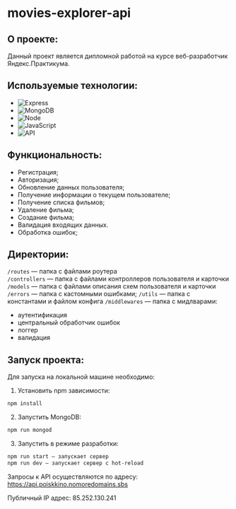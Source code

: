 # movies-explorer-api

## О проекте:

Данный проект является дипломной работой на курсе веб-разработчик Яндекс.Практикума.

## Используемые технологии:

* ![Express](https://img.shields.io/badge/-Express-000000?logo=express&logoColor=white)
* ![MongoDB](https://img.shields.io/badge/-MongoDB-56a14b?logo=mongodb&logoColor=white)
* ![Node](https://img.shields.io/badge/-Node.js-469837?logo=Node.js&logoColor=white)
* ![JavaScript](https://img.shields.io/badge/-JavaScript-f3de35?logo=javaScript&logoColor=black)
* ![API](https://img.shields.io/badge/-api-yellow)

## Функциональность:
* Регистрация;
* Авторизация;
* Обновление данных пользователя;
* Получение информации о текущем пользователе;
* Получение списка фильмов;
* Удаление фильма;
* Создание фильма;
* Валидация входящих данных.
* Обработка ошибок;

## Директории:

`/routes` — папка с файлами роутера  
`/controllers` — папка с файлами контроллеров пользователя и карточки   
`/models` — папка с файлами описания схем пользователя и карточки  
`/errors` — папка с кастомными ошибками;
`/utils` — папка с константами и файлом конфига
`/middlewares` — папка с мидлварами:
* аутентификация
* центральный обработчик ошибок
* логгер
* валидация

## Запуск проекта:

Для запуска на локальной машине необходимо:</br>
1. Установить npm зависимости:</br>
```sh
npm install
```
2. Запустить MongoDB:
```sh
npm run mongod
```
3. Запустить в режиме разработки:</br>
```sh
npm run start — запускает сервер
npm run dev — запускает сервер с hot-reload
```

Запросы к API осуществляются по адресу: https://api.poiskkino.nomoredomains.sbs

Публичный IP адрес: 85.252.130.241
